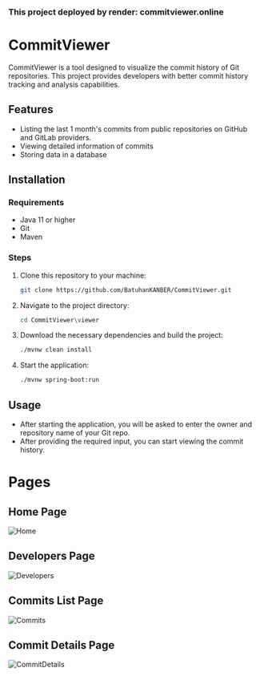 ### This project deployed by render: commitviewer.online

# CommitViewer

CommitViewer is a tool designed to visualize the commit history of Git repositories. This project provides developers with better commit history tracking and analysis capabilities.

## Features

- Listing the last 1 month's commits from public repositories on GitHub and GitLab providers.
- Viewing detailed information of commits
- Storing data in a database

## Installation

### Requirements

- Java 11 or higher
- Git
- Maven

### Steps

1. Clone this repository to your machine:

    ```bash
    git clone https://github.com/BatuhanKANBER/CommitViewer.git
    ```

2. Navigate to the project directory:

    ```bash
    cd CommitViewer\viewer
    ```

3. Download the necessary dependencies and build the project:

    ```bash
    ./mvnw clean install
    ```

4. Start the application:

    ```bash
    ./mvnw spring-boot:run
    ```

## Usage

- After starting the application, you will be asked to enter the owner and repository name of your Git repo.
- After providing the required input, you can start viewing the commit history.

# Pages

## Home Page
![Home](https://github.com/user-attachments/assets/f9032aff-5f70-4150-bebb-63383e01c683)
## Developers Page
![Developers](https://github.com/user-attachments/assets/55433dc7-a7d3-41b7-9a3b-020de66d4ab1)
## Commits List Page
![Commits](https://github.com/user-attachments/assets/4bab360c-5d87-4dc8-84db-4f8a4740a01e)
## Commit Details Page
![CommitDetails](https://github.com/user-attachments/assets/50f500ba-5d5c-409e-8630-62611fed658e)

